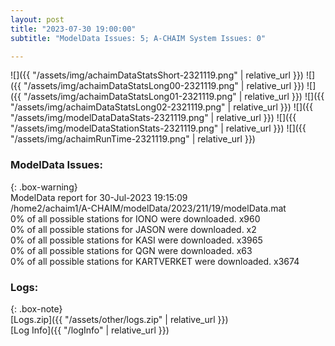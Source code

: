 ```yaml
---
layout: post
title: "2023-07-30 19:00:00"
subtitle: "ModelData Issues: 5; A-CHAIM System Issues: 0"

---
```


![]({{ "/assets/img/achaimDataStatsShort-2321119.png" | relative_url }})
![]({{ "/assets/img/achaimDataStatsLong00-2321119.png" | relative_url }})
![]({{ "/assets/img/achaimDataStatsLong01-2321119.png" | relative_url }})
![]({{ "/assets/img/achaimDataStatsLong02-2321119.png" | relative_url }})
![]({{ "/assets/img/modelDataDataStats-2321119.png" | relative_url }})
![]({{ "/assets/img/modelDataStationStats-2321119.png" | relative_url }})
![]({{ "/assets/img/achaimRunTime-2321119.png" | relative_url }})


### ModelData Issues:  
  
{: .box-warning}  
 ModelData report for 30-Jul-2023 19:15:09   
 /home2/achaim1/A-CHAIM/modelData/2023/211/19/modelData.mat   
 0% of all possible stations for IONO were downloaded. x960   
 0% of all possible stations for JASON were downloaded. x2   
 0% of all possible stations for KASI were downloaded. x3965   
 0% of all possible stations for QGN were downloaded. x63   
 0% of all possible stations for KARTVERKET were downloaded. x3674   
  


### Logs:  
  
{: .box-note}  
[Logs.zip]({{ "/assets/other/logs.zip" | relative_url }})  
[Log Info]({{ "/logInfo" | relative_url }})  

